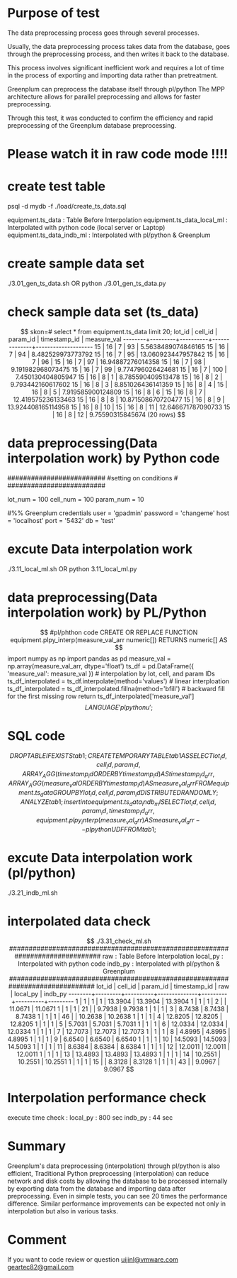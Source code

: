 # Purpose of test

The data preprocessing process goes through several processes.

Usually, the data preprocessing process takes data from the database, goes through the preprocessing process, and then writes it back to the database.

This process involves significant inefficient work and requires a lot of time in the process of exporting and importing data rather than pretreatment.

Greenplum can preprocess the database itself through pl/python
The MPP architecture allows for parallel preprocessing and allows for faster preprocessing.

Through this test, it was conducted to confirm the efficiency and rapid preprocessing of the Greenplum database preprocessing.

# Please watch it in raw code mode !!!!

# create test table 
psql -d mydb -f ./load/create_ts_data.sql

equipment.ts_data          : Table Before Interpolation
equipment.ts_data_local_ml : Interpolated with python code (local server or Laptop)
equipment.ts_data_indb_ml : Interpolated with pl/python & Greenplum

# create sample data set 
./3.01_gen_ts_data.sh OR python ./3.01_gen_ts_data.py

# check sample data set (ts_data)
$$
skon=# select * from equipment.ts_data limit 20;
 lot_id | cell_id | param_id | timestamp_id |    measure_val
--------+---------+----------+--------------+--------------------
     15 |      16 |        7 |           93 | 5.5638489074846165
     15 |      16 |        7 |           94 |  8.482529973773792
     15 |      16 |        7 |           95 | 13.060923447957842
     15 |      16 |        7 |           96 |
     15 |      16 |        7 |           97 |  16.94887276014358
     15 |      16 |        7 |           98 |  9.191982968073475
     15 |      16 |        7 |           99 |  9.774796026424681
     15 |      16 |        7 |          100 |  7.450130404805947
     15 |      16 |        8 |            1 |  8.785590409513478
     15 |      16 |        8 |            2 |  9.793442160617602
     15 |      16 |        8 |            3 |  8.851026436141359
     15 |      16 |        8 |            4 |
     15 |      16 |        8 |            5 |  7.919585900124809
     15 |      16 |        8 |            6 |
     15 |      16 |        8 |            7 | 12.419575236133463
     15 |      16 |        8 |            8 | 10.871508670720477
     15 |      16 |        8 |            9 | 13.924408165114958
     15 |      16 |        8 |           10 |
     15 |      16 |        8 |           11 | 12.646671787090733
     15 |      16 |        8 |           12 |   9.75590315845674
(20 rows)
$$

# data preprocessing(Data interpolation work) by Python code 
#########################
#setting on conditions #
#########################

lot_num = 100
cell_num = 100
param_num = 10


#%% Greenplum credentials
user = 'gpadmin'
password = 'changeme'
host = 'localhost'
port = '5432'
db = 'test'

# excute Data interpolation work  #

./3.11_local_ml.sh OR python 3.11_local_ml.py 


# data preprocessing(Data interpolation work) by PL/Python 

$$
#pl/phthon code
CREATE OR REPLACE FUNCTION equipment.plpy_interp(measure_val_arr numeric[])
RETURNS numeric[]
AS $$
        import numpy as np
        import pandas as pd
        measure_val = np.array(measure_val_arr, dtype='float')
        ts_df = pd.DataFrame({
           'measure_val': measure_val
            })
        # interpolation by lot, cell, and param IDs
        ts_df_interpolated = ts_df.interpolate(method='values') # linear interploation
        ts_df_interpolated = ts_df_interpolated.fillna(method='bfill') # backward fill for the first missing row
        return ts_df_interpolated['measure_val']
$$ LANGUAGE 'plpythonu';
$$

# SQL code 
$$
DROP TABLE IF EXISTS tab1;
CREATE TEMPORARY TABLE tab1 AS
SELECT
       lot_id
     , cell_id
     , param_id
     , ARRAY_AGG(timestamp_id ORDER BY timestamp_id) AS timestamp_id_arr
     , ARRAY_AGG(measure_val ORDER BY timestamp_id) AS measure_val_arr
FROM equipment.ts_data
GROUP BY lot_id, cell_id, param_id
DISTRIBUTED RANDOMLY ;
ANALYZE tab1;
insert into  equipment.ts_data_indb_ml
SELECT
        lot_id
       , cell_id
       , param_id
       , timestamp_id_arr
       , equipment.plpy_interp(measure_val_arr) AS measure_val_arr -- plpython UDF
FROM tab1;
$$
# excute Data interpolation work (pl/python) 
./3.21_indb_ml.sh 

# interpolated data check

$$
./3.31_check_ml.sh
##############################################################################
raw : Table Before Interpolation
local_py : Interpolated with python code
indb_py : Interpolated with pl/python & Greenplum
##############################################################################
 lot_id | cell_id | param_id | timestamp_id |   raw   | local_py | indb_py
--------+---------+----------+--------------+---------+----------+---------
      1 |       1 |        1 |            1 | 13.3904 |  13.3904 | 13.3904
      1 |       1 |        1 |            2 |         |  11.0671 | 11.0671
      1 |       1 |        1 |           21 |         |   9.7938 |  9.7938
      1 |       1 |        1 |            3 |  8.7438 |   8.7438 |  8.7438
      1 |       1 |        1 |           46 |         |  10.2638 | 10.2638
      1 |       1 |        1 |            4 | 12.8205 |  12.8205 | 12.8205
      1 |       1 |        1 |            5 |  5.7031 |   5.7031 |  5.7031
      1 |       1 |        1 |            6 | 12.0334 |  12.0334 | 12.0334
      1 |       1 |        1 |            7 | 12.7073 |  12.7073 | 12.7073
      1 |       1 |        1 |            8 |  4.8995 |   4.8995 |  4.8995
      1 |       1 |        1 |            9 |  6.6540 |   6.6540 |  6.6540
      1 |       1 |        1 |           10 | 14.5093 |  14.5093 | 14.5093
      1 |       1 |        1 |           11 |  8.6384 |   8.6384 |  8.6384
      1 |       1 |        1 |           12 | 12.0011 |  12.0011 | 12.0011
      1 |       1 |        1 |           13 | 13.4893 |  13.4893 | 13.4893
      1 |       1 |        1 |           14 | 10.2551 |  10.2551 | 10.2551
      1 |       1 |        1 |           15 |         |   8.3128 |  8.3128
      1 |       1 |        1 |           43 |         |   9.0967 |  9.0967
$$


# Interpolation performance check

execute time check :
local_py : 800 sec
indb_py : 44 sec

# Summary

Greenplum's data preprocessing (interpolation) through pl/python is also efficient,
Traditional Python preprocessing (interpolation) can reduce network and disk costs by allowing the database to be processed internally by exporting data from the database and importing data after preprocessing.
Even in simple tests, you can see 20 times the performance difference.
Similar performance improvements can be expected not only in interpolation but also in various tasks.

# Comment
If you want to code review or question
uijinl@vmware.com
geartec82@gmail.com










